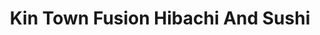 ---
layout: place
title: "Kin Town Fusion Hibachi And Sushi"
permalink: /texas/plano/kin-town-fusion-hibachi-and-sushi.html
stateAbbr: TX
stateName: Texas
cityName: Plano
seo:
  name: "Kin Town Fusion Hibachi And Sushi"
  type: Restaurant
  links: null
description: "Kin Town Fusion Hibachi And Sushi serves delicious sushi in Plano, Texas. Try fresh Japanese dishes for a great dining experience. "
place_id: ChIJfWfJJREiTIYRAPqQZC7lp-o
photos:
  - name: >-
      places/ChIJfWfJJREiTIYRAPqQZC7lp-o/photos/AeeoHcLtEfYOM6-eLj7r375FkYn6l3AA6bRHM3RcE8R7ES8FwoIUALwwhKHzR7WkI6YwZrAsaSb6rS5enkHt2IE7AJ2qDJmfeMseFLRO6tswuCfMhuF714d0-OYMVc3j1UW9LiVq8914MHaYQ1mNfjw6P6xoaxi9NG0PhKW20AIM3mloPzpfy4qFoOVOOz5P4GinjOabuy57S0gSv5EWrMhIHD24XlVWtIXx_HjxmBQA5OXfZcHBLzgArXNQZZBKB_cdR0XnGWgi9cx0ZxkUUwfr3d1y83kYkPzpNCi3RczTOkXSiw
    widthPx: 800
    heightPx: 800
    authorAttributions:
      - displayName: Kin Town Fusion Hibachi And Sushi
        uri: https://maps.google.com/maps/contrib/116772814638834228447
        photoUri: >-
          https://lh3.googleusercontent.com/a-/ALV-UjXrQLKM2ew30JTr6JNbaIA5uHK7GftqMOFw2g4eF8OJxlYPwKd-=s100-p-k-no-mo
    flagContentUri: >-
      https://www.google.com/local/imagery/report/?cb_client=maps_api_places.places_api&image_key=!1e10!2sAF1QipMzn-mtwxxY3OqUZ3ro7XHZiYx8-bzzbGcEZZiQ&hl=en-US
    googleMapsUri: >-
      https://www.google.com/maps/place//data=!3m4!1e2!3m2!1sAF1QipMzn-mtwxxY3OqUZ3ro7XHZiYx8-bzzbGcEZZiQ!2e10!4m2!3m1!1s0x864c221125c9677d:0xeaa7e52e6490fa00
  - name: >-
      places/ChIJfWfJJREiTIYRAPqQZC7lp-o/photos/AeeoHcJ_3US1ZCkKkJmnSTz8pHacL_QHuWTPN4wno6HGMkMXAM8sgTwwvt1gKvicFuwYqf-NSxNR_MVBBNYAmCSBvXY6sRCfoBk5jN0IGvEbEo9mZYxBVgKYLe2JGMW-uqhpD91LoIaZ8QWpRbS-saq2tDPjfABeyCGlovQ2b0CKJKZW-aV8WKzv5H_UpNBYnZ0dZejesWn8z-MtA6n9qHGc0EOym8LakIVLiNUKNoyVQmH_B0vYD4fbk4AQEjjA8emGkJikXyOaconpp8OeZ46xsCV1fxHin3E6K32qA8s6EF2Pow
    widthPx: 800
    heightPx: 800
    authorAttributions:
      - displayName: Kin Town Fusion Hibachi And Sushi
        uri: https://maps.google.com/maps/contrib/116772814638834228447
        photoUri: >-
          https://lh3.googleusercontent.com/a-/ALV-UjXrQLKM2ew30JTr6JNbaIA5uHK7GftqMOFw2g4eF8OJxlYPwKd-=s100-p-k-no-mo
    flagContentUri: >-
      https://www.google.com/local/imagery/report/?cb_client=maps_api_places.places_api&image_key=!1e10!2sAF1QipMWnePZW99byippmBzV-T4ZN5V04765jHV80wlI&hl=en-US
    googleMapsUri: >-
      https://www.google.com/maps/place//data=!3m4!1e2!3m2!1sAF1QipMWnePZW99byippmBzV-T4ZN5V04765jHV80wlI!2e10!4m2!3m1!1s0x864c221125c9677d:0xeaa7e52e6490fa00
  - name: >-
      places/ChIJfWfJJREiTIYRAPqQZC7lp-o/photos/AeeoHcKzAouZGMqTfcU0vH-9DNSFPMXzOnUMXBfovjYQ-sve45zi_LLp7b05vGmwogpBiykhqPEWzeiwjLZqQNebQ5Lbk76WiMMLE7ENG6wLCIcYMdanLY8ZxyvrlnrAdVFvzT3DsPijyBfT5wCundfGk8T7A1eOt_2AP_2pXhQlFVAwoi7Gs1a9PTOmmquiqLhF4xLCURgmjYLN6b0gsUeNj6o_BYQx_uBTuq9Vm2hgpIEcKDRmfbqMJ2XQboK6sKX2xRLzQ0FzROigXVDKd7PIJkfsLdvBS8sPQCPdFPAbrmYH8Q
    widthPx: 1280
    heightPx: 960
    authorAttributions:
      - displayName: Kin Town Fusion Hibachi And Sushi
        uri: https://maps.google.com/maps/contrib/116772814638834228447
        photoUri: >-
          https://lh3.googleusercontent.com/a-/ALV-UjXrQLKM2ew30JTr6JNbaIA5uHK7GftqMOFw2g4eF8OJxlYPwKd-=s100-p-k-no-mo
    flagContentUri: >-
      https://www.google.com/local/imagery/report/?cb_client=maps_api_places.places_api&image_key=!1e10!2sAF1QipMQH2qeRR1TVxY_0gdNL0endpjx_Sro2bVszcma&hl=en-US
    googleMapsUri: >-
      https://www.google.com/maps/place//data=!3m4!1e2!3m2!1sAF1QipMQH2qeRR1TVxY_0gdNL0endpjx_Sro2bVszcma!2e10!4m2!3m1!1s0x864c221125c9677d:0xeaa7e52e6490fa00
  - name: >-
      places/ChIJfWfJJREiTIYRAPqQZC7lp-o/photos/AeeoHcJgSHx_Ec3oj0ZxyYcKNa9SzXsR291Ie6eodI35HwHjdnemO5ZPT9XoxIwLjT9qyIb4tjF_jajF0w5br29miEPxkU8i8i69y8RrKpp-g2aRYEYPf1kvlgIpUMbybbKYnjQ5wq8U9MLLKD4-Iy6qOkQht4d0bunACgatBmiLYFLbc5dvx9ycpj23w9M-lnd4AOZV_jmAqcgKZK-vYZ2ITQiGoNy0oV_qNTpEjvwYrv8k5xUSGZBgYVxmk9duKN6MS-IDewtNpv_FNC8BhshxWvEjv8NmZ7Ve2MW2Hkn0hRDJVg
    widthPx: 1280
    heightPx: 1280
    authorAttributions:
      - displayName: Kin Town Fusion Hibachi And Sushi
        uri: https://maps.google.com/maps/contrib/116772814638834228447
        photoUri: >-
          https://lh3.googleusercontent.com/a-/ALV-UjXrQLKM2ew30JTr6JNbaIA5uHK7GftqMOFw2g4eF8OJxlYPwKd-=s100-p-k-no-mo
    flagContentUri: >-
      https://www.google.com/local/imagery/report/?cb_client=maps_api_places.places_api&image_key=!1e10!2sAF1QipMK9oaNwlksFrxV2auoynbvdDDrpBgv5dQRf2Wk&hl=en-US
    googleMapsUri: >-
      https://www.google.com/maps/place//data=!3m4!1e2!3m2!1sAF1QipMK9oaNwlksFrxV2auoynbvdDDrpBgv5dQRf2Wk!2e10!4m2!3m1!1s0x864c221125c9677d:0xeaa7e52e6490fa00
  - name: >-
      places/ChIJfWfJJREiTIYRAPqQZC7lp-o/photos/AeeoHcJFIeorQFwha5_DsxijXs_XIr27vOj0Rg5PMJLfYlydI66U0c8aspQ1qQKn6y5vzT2Iwn58VBD-jRlXwbCpEusxCRbonmA_HCPGY-F_YNRMIAR-hW_avdCscbvlNR-zdPyi0Cpr5EHPPoXA8WN1mcgKPxisrczWueOMcZHakwrlyaHQSubJtoa8kxFXL4xaSjeadtS3pehIub3a2C0pkRn2yPGpCb_lDP900hkk3F73DrLFhFrmGcTPBvgM_8IM9vpbUwTHrCvaOWkxrbTd0G6hnIriCZCIF1mcjM_LW9bRZw
    widthPx: 1280
    heightPx: 1280
    authorAttributions:
      - displayName: Kin Town Fusion Hibachi And Sushi
        uri: https://maps.google.com/maps/contrib/116772814638834228447
        photoUri: >-
          https://lh3.googleusercontent.com/a-/ALV-UjXrQLKM2ew30JTr6JNbaIA5uHK7GftqMOFw2g4eF8OJxlYPwKd-=s100-p-k-no-mo
    flagContentUri: >-
      https://www.google.com/local/imagery/report/?cb_client=maps_api_places.places_api&image_key=!1e10!2sAF1QipPf8Gjdvw_SjCmWwVYM-DR84pkm3ozedgzTLRhN&hl=en-US
    googleMapsUri: >-
      https://www.google.com/maps/place//data=!3m4!1e2!3m2!1sAF1QipPf8Gjdvw_SjCmWwVYM-DR84pkm3ozedgzTLRhN!2e10!4m2!3m1!1s0x864c221125c9677d:0xeaa7e52e6490fa00
  - name: >-
      places/ChIJfWfJJREiTIYRAPqQZC7lp-o/photos/AeeoHcK6i2P5alD3F-ZHjSY5u6EixUw3mLotRGJ548buMLk8telYNo2JRwZ36bfLiuS1GJ2FWo1RcJ3uE6KZa-mIjMK9Al-b6Q72g-CqwP4nrmx-QdSPdw7Cw1j6hnypVN2S9s-M4kxp5LJ5OcPgTHsreE4IG6aCDxINbjxGx__1juRTPQIMWpwmVfGUoiS9eDPtgx7a3bXzTc4khrB5YrAebVeH5qL-ozMU1q14A4WK1wtiU6NTnH2nMwfp8iFBoqrJarupKAM0biFHW14G9zR8qworpftzIYmOLi1mzaNcvEzjVw
    widthPx: 719
    heightPx: 719
    authorAttributions:
      - displayName: Kin Town Fusion Hibachi And Sushi
        uri: https://maps.google.com/maps/contrib/116772814638834228447
        photoUri: >-
          https://lh3.googleusercontent.com/a-/ALV-UjXrQLKM2ew30JTr6JNbaIA5uHK7GftqMOFw2g4eF8OJxlYPwKd-=s100-p-k-no-mo
    flagContentUri: >-
      https://www.google.com/local/imagery/report/?cb_client=maps_api_places.places_api&image_key=!1e10!2sAF1QipPGBtJ-Zpyg3ZaQde1lEDDO6xDpR4LARkgm8bqX&hl=en-US
    googleMapsUri: >-
      https://www.google.com/maps/place//data=!3m4!1e2!3m2!1sAF1QipPGBtJ-Zpyg3ZaQde1lEDDO6xDpR4LARkgm8bqX!2e10!4m2!3m1!1s0x864c221125c9677d:0xeaa7e52e6490fa00
  - name: >-
      places/ChIJfWfJJREiTIYRAPqQZC7lp-o/photos/AeeoHcLPiIBDkCJEJEV5vMFY9dsQ04DfFwuV9rp0jj3zHrqUK4WF5GCAWfHVnG9S17sH0s4Pd10WMQK7JQV24CLKvaLlU0mTLtuV4Rb51wbKkdUln6AWamFRv2vyGbz7whqOiIf-qu6gvgpYuNqIlHLB1LJx1LduNkF2k8Bq4qZXV2BrI89FRebuMzVPr_-rjTY3filFUInai9yDWfdc_-C2eEYpQvW-OTEDnotZIwtJVzyFeE2So1XGDHk8SiUrmdLouKnWfnFz5GgIOUMBLRhgqarL3B9vUUqnjVVOgcQkBwb-JA
    widthPx: 300
    heightPx: 452
    authorAttributions:
      - displayName: Kin Town Fusion Hibachi And Sushi
        uri: https://maps.google.com/maps/contrib/116772814638834228447
        photoUri: >-
          https://lh3.googleusercontent.com/a-/ALV-UjXrQLKM2ew30JTr6JNbaIA5uHK7GftqMOFw2g4eF8OJxlYPwKd-=s100-p-k-no-mo
    flagContentUri: >-
      https://www.google.com/local/imagery/report/?cb_client=maps_api_places.places_api&image_key=!1e10!2sAF1QipPoQ4HRsHCTbxPVh908rLfX3rATiPtNq8lyopB6&hl=en-US
    googleMapsUri: >-
      https://www.google.com/maps/place//data=!3m4!1e2!3m2!1sAF1QipPoQ4HRsHCTbxPVh908rLfX3rATiPtNq8lyopB6!2e10!4m2!3m1!1s0x864c221125c9677d:0xeaa7e52e6490fa00
  - name: >-
      places/ChIJfWfJJREiTIYRAPqQZC7lp-o/photos/AeeoHcIue_sxBabuhgsCydUhjO6sW_sbIdiPTTMjYiaXqYFk1FLqkM_F9cLO8JJQCAUpzyRHHLjLn47THxmkt18k4RGq96FtK832-40JBupzHxjpTseglC3BMmPolQmXUZmCJvZQDMJvpoxUmEpQ_GwN3pYy8wvB3VmXmHoEykevvUnsiDgIGHPm-8AKl4UYn4sgTGT1h_CwPJcTL-zOoYQT-fy_mBocimys101CTB8Vh-ZBYY9G6ukG3pNwYsqdJzBwIouaSKWTO0hM5Q_SWZyAQlC6Djfa2aYaquEPYqFn_MXZdA
    widthPx: 800
    heightPx: 800
    authorAttributions:
      - displayName: Kin Town Fusion Hibachi And Sushi
        uri: https://maps.google.com/maps/contrib/116772814638834228447
        photoUri: >-
          https://lh3.googleusercontent.com/a-/ALV-UjXrQLKM2ew30JTr6JNbaIA5uHK7GftqMOFw2g4eF8OJxlYPwKd-=s100-p-k-no-mo
    flagContentUri: >-
      https://www.google.com/local/imagery/report/?cb_client=maps_api_places.places_api&image_key=!1e10!2sAF1QipPQROMRi1S5CjfbeDN2h1RmWayOtqZx6P-5Ybki&hl=en-US
    googleMapsUri: >-
      https://www.google.com/maps/place//data=!3m4!1e2!3m2!1sAF1QipPQROMRi1S5CjfbeDN2h1RmWayOtqZx6P-5Ybki!2e10!4m2!3m1!1s0x864c221125c9677d:0xeaa7e52e6490fa00
  - name: >-
      places/ChIJfWfJJREiTIYRAPqQZC7lp-o/photos/AeeoHcILyMuMTMDZuVz69wsLoJZPKsCeaHkb60KAICLis0Q7hOj4Z9gzvWXHOIqrwPN9KH57wIdLqKpc_DCzKH08gVWLwUCASWjlLvcSlE_dxzKdKLSOHys8duTXw19ddHAi-1JM2PGrb7o_GpZf0TtvhjuD4y5iGTHTcvgVoCt-bzwf1cP3nuLU_ZoXrfTu4iJo1-35owbFaVGcj9v5CbMiMOhBbYtacNm6exvsbsEg3A1wuicL4S4BF6E-SUNajPAw8W6mZhyNK2W6fRnVLsYuccmdUjAladFD_wBEGU20CS60_Q
    widthPx: 800
    heightPx: 800
    authorAttributions:
      - displayName: Kin Town Fusion Hibachi And Sushi
        uri: https://maps.google.com/maps/contrib/116772814638834228447
        photoUri: >-
          https://lh3.googleusercontent.com/a-/ALV-UjXrQLKM2ew30JTr6JNbaIA5uHK7GftqMOFw2g4eF8OJxlYPwKd-=s100-p-k-no-mo
    flagContentUri: >-
      https://www.google.com/local/imagery/report/?cb_client=maps_api_places.places_api&image_key=!1e10!2sAF1QipORGe4eIpQcP50jekqPYdQOQ0t6jyhlHTYpHPmf&hl=en-US
    googleMapsUri: >-
      https://www.google.com/maps/place//data=!3m4!1e2!3m2!1sAF1QipORGe4eIpQcP50jekqPYdQOQ0t6jyhlHTYpHPmf!2e10!4m2!3m1!1s0x864c221125c9677d:0xeaa7e52e6490fa00
  - name: >-
      places/ChIJfWfJJREiTIYRAPqQZC7lp-o/photos/AeeoHcKtUV28DWXLs-dO0MKrZJcOtjizF5Jkx_g-bySIfhL4BjngpfHu6lWG1tkeY7rZiAJuTXpXeqmanyli5Cv4dBbkCw9OsVleGyE_xd_qXcKEoc1Dq0jcINOzw1LysCVXsGZr_G7JFLZWJKTDpR5QCQt8CCRp3DPaELboRPFl5-GDXxMQ_KJGj3TIHKibluyXMXiU7chmg5Kg2cYGMMA_wej7ndohebDFixbO7AHY1dJcdeD0ZczJIiXXHwv8_xAeSA6iTqJfQqorgtIF6Pcqol81pv9pwzQTyfcmrAne2_a0hg
    widthPx: 1280
    heightPx: 852
    authorAttributions:
      - displayName: Kin Town Fusion Hibachi And Sushi
        uri: https://maps.google.com/maps/contrib/116772814638834228447
        photoUri: >-
          https://lh3.googleusercontent.com/a-/ALV-UjXrQLKM2ew30JTr6JNbaIA5uHK7GftqMOFw2g4eF8OJxlYPwKd-=s100-p-k-no-mo
    flagContentUri: >-
      https://www.google.com/local/imagery/report/?cb_client=maps_api_places.places_api&image_key=!1e10!2sAF1QipMh-rY4bwUxeh-mDk4BFKoF2dt28VEXfsJ1c7iR&hl=en-US
    googleMapsUri: >-
      https://www.google.com/maps/place//data=!3m4!1e2!3m2!1sAF1QipMh-rY4bwUxeh-mDk4BFKoF2dt28VEXfsJ1c7iR!2e10!4m2!3m1!1s0x864c221125c9677d:0xeaa7e52e6490fa00
address: 3801 W President George Bush Hwy, Plano, TX 75075, USA
street: 3801 W President George Bush Hwy
city: Plano
state: TX
zip: '75075'
country: USA
neighborhood: null
latitude: '33.000156'
longitude: '-96.764937'
accessibility_options:
  wheelchairAccessibleParking: true
  wheelchairAccessibleEntrance: true
  wheelchairAccessibleRestroom: true
  wheelchairAccessibleSeating: true
business_status: OPERATIONAL
name: Kin Town Fusion Hibachi And Sushi
google_maps_links:
  directionsUri: >-
    https://www.google.com/maps/dir//''/data=!4m7!4m6!1m1!4e2!1m2!1m1!1s0x864c221125c9677d:0xeaa7e52e6490fa00!3e0
  placeUri: https://maps.google.com/?cid=16908735313404295680
  writeAReviewUri: >-
    https://www.google.com/maps/place//data=!4m3!3m2!1s0x864c221125c9677d:0xeaa7e52e6490fa00!12e1
  reviewsUri: >-
    https://www.google.com/maps/place//data=!4m4!3m3!1s0x864c221125c9677d:0xeaa7e52e6490fa00!9m1!1b1
  photosUri: >-
    https://www.google.com/maps/place//data=!4m3!3m2!1s0x864c221125c9677d:0xeaa7e52e6490fa00!10e5
primary_type: Japanese Restaurant
opening_hours:
  regular: null
  current: null
secondary_opening_hours:
  regular:
    weekdayDescriptions: null
    type: null
  current:
    weekdayDescriptions: null
    type: null
phone: null
price_level: null
price_range: null
rating: null
rating_count: 0
website: null
reviews: null
parking_options: null
payment_options: null
allow_dogs: null
curbside_pickup: null
delivery: null
dine_in: null
good_for_children: null
good_for_groups: null
good_for_sports: null
live_music: null
menu_for_children: null
outdoor_seating: null
reservable: null
restroom: null
serves_beer: null
serves_breakfast: null
serves_brunch: null
serves_cocktails: null
serves_coffee: null
serves_dinner: null
serves_dessert: null
serves_lunch: null
serves_vegetarian_food: null
serves_wine: null
takeout: null
update_category: essentials
summary: null

---